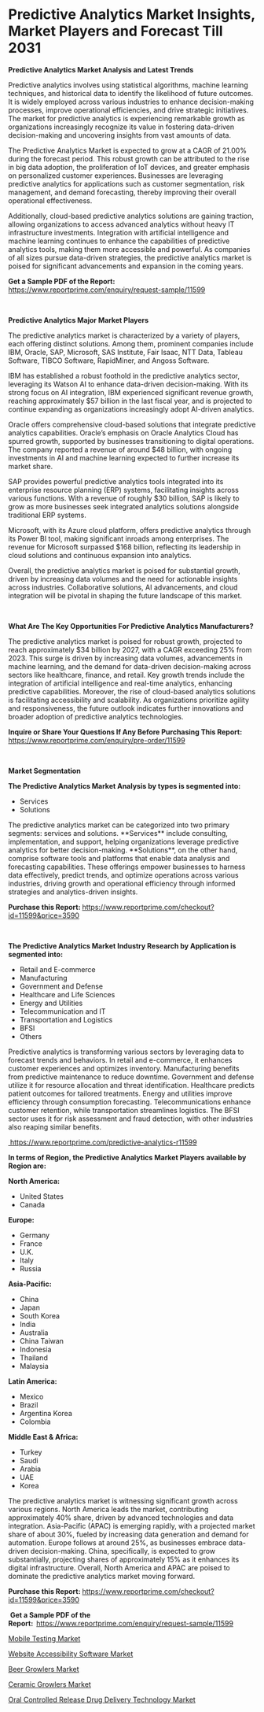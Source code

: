 <p><h1>Predictive Analytics Market Insights, Market Players and Forecast Till 2031</h1></p><p><strong>Predictive Analytics Market Analysis and Latest Trends</strong></p>
<p><p>Predictive analytics involves using statistical algorithms, machine learning techniques, and historical data to identify the likelihood of future outcomes. It is widely employed across various industries to enhance decision-making processes, improve operational efficiencies, and drive strategic initiatives. The market for predictive analytics is experiencing remarkable growth as organizations increasingly recognize its value in fostering data-driven decision-making and uncovering insights from vast amounts of data.</p><p>The Predictive Analytics Market is expected to grow at a CAGR of 21.00% during the forecast period. This robust growth can be attributed to the rise in big data adoption, the proliferation of IoT devices, and greater emphasis on personalized customer experiences. Businesses are leveraging predictive analytics for applications such as customer segmentation, risk management, and demand forecasting, thereby improving their overall operational effectiveness.</p><p>Additionally, cloud-based predictive analytics solutions are gaining traction, allowing organizations to access advanced analytics without heavy IT infrastructure investments. Integration with artificial intelligence and machine learning continues to enhance the capabilities of predictive analytics tools, making them more accessible and powerful. As companies of all sizes pursue data-driven strategies, the predictive analytics market is poised for significant advancements and expansion in the coming years.</p></p>
<p><strong>Get a Sample PDF of the Report:&nbsp;</strong> <a href="https://www.reportprime.com/enquiry/request-sample/11599?utm_campaign=24&utm_medium=2&utm_source=Github&utm_content=ia&utm_term=16112024&utm_id=predictive-analytics">https://www.reportprime.com/enquiry/request-sample/11599</a></p>
<p>&nbsp;</p>
<p><strong>Predictive Analytics Major Market Players</strong></p>
<p><p>The predictive analytics market is characterized by a variety of players, each offering distinct solutions. Among them, prominent companies include IBM, Oracle, SAP, Microsoft, SAS Institute, Fair Isaac, NTT Data, Tableau Software, TIBCO Software, RapidMiner, and Angoss Software.</p><p>IBM has established a robust foothold in the predictive analytics sector, leveraging its Watson AI to enhance data-driven decision-making. With its strong focus on AI integration, IBM experienced significant revenue growth, reaching approximately $57 billion in the last fiscal year, and is projected to continue expanding as organizations increasingly adopt AI-driven analytics.</p><p>Oracle offers comprehensive cloud-based solutions that integrate predictive analytics capabilities. Oracle’s emphasis on Oracle Analytics Cloud has spurred growth, supported by businesses transitioning to digital operations. The company reported a revenue of around $48 billion, with ongoing investments in AI and machine learning expected to further increase its market share.</p><p>SAP provides powerful predictive analytics tools integrated into its enterprise resource planning (ERP) systems, facilitating insights across various functions. With a revenue of roughly $30 billion, SAP is likely to grow as more businesses seek integrated analytics solutions alongside traditional ERP systems.</p><p>Microsoft, with its Azure cloud platform, offers predictive analytics through its Power BI tool, making significant inroads among enterprises. The revenue for Microsoft surpassed $168 billion, reflecting its leadership in cloud solutions and continuous expansion into analytics.</p><p>Overall, the predictive analytics market is poised for substantial growth, driven by increasing data volumes and the need for actionable insights across industries. Collaborative solutions, AI advancements, and cloud integration will be pivotal in shaping the future landscape of this market.</p></p>
<p>&nbsp;</p>
<p><strong>What Are The Key Opportunities For Predictive Analytics Manufacturers?</strong></p>
<p><p>The predictive analytics market is poised for robust growth, projected to reach approximately $34 billion by 2027, with a CAGR exceeding 25% from 2023. This surge is driven by increasing data volumes, advancements in machine learning, and the demand for data-driven decision-making across sectors like healthcare, finance, and retail. Key growth trends include the integration of artificial intelligence and real-time analytics, enhancing predictive capabilities. Moreover, the rise of cloud-based analytics solutions is facilitating accessibility and scalability. As organizations prioritize agility and responsiveness, the future outlook indicates further innovations and broader adoption of predictive analytics technologies.</p></p>
<p><strong>Inquire or Share Your Questions If Any Before Purchasing This Report:</strong> <a href="https://www.reportprime.com/enquiry/pre-order/11599?utm_campaign=24&utm_medium=2&utm_source=Github&utm_content=ia&utm_term=16112024&utm_id=predictive-analytics">https://www.reportprime.com/enquiry/pre-order/11599</a></p>
<p>&nbsp;</p>
<p><strong>Market Segmentation</strong></p>
<p><strong>The Predictive Analytics Market Analysis by types is segmented into:</strong></p>
<p><ul><li>Services</li><li>Solutions</li></ul></p>
<p><p>The predictive analytics market can be categorized into two primary segments: services and solutions. **Services** include consulting, implementation, and support, helping organizations leverage predictive analytics for better decision-making. **Solutions**, on the other hand, comprise software tools and platforms that enable data analysis and forecasting capabilities. These offerings empower businesses to harness data effectively, predict trends, and optimize operations across various industries, driving growth and operational efficiency through informed strategies and analytics-driven insights.</p></p>
<p><strong>Purchase this Report:&nbsp;</strong><a href="https://www.reportprime.com/checkout?id=11599&price=3590&utm_campaign=24&utm_medium=2&utm_source=Github&utm_content=ia&utm_term=16112024&utm_id=predictive-analytics">https://www.reportprime.com/checkout?id=11599&price=3590</a></p>
<p>&nbsp;</p>
<p><strong>The Predictive Analytics Market Industry Research by Application is segmented into:</strong></p>
<p><ul><li>Retail and E-commerce</li><li>Manufacturing</li><li>Government and Defense</li><li>Healthcare and Life Sciences</li><li>Energy and Utilities</li><li>Telecommunication and IT</li><li>Transportation and Logistics</li><li>BFSI</li><li>Others</li></ul></p>
<p><p>Predictive analytics is transforming various sectors by leveraging data to forecast trends and behaviors. In retail and e-commerce, it enhances customer experiences and optimizes inventory. Manufacturing benefits from predictive maintenance to reduce downtime. Government and defense utilize it for resource allocation and threat identification. Healthcare predicts patient outcomes for tailored treatments. Energy and utilities improve efficiency through consumption forecasting. Telecommunications enhance customer retention, while transportation streamlines logistics. The BFSI sector uses it for risk assessment and fraud detection, with other industries also reaping similar benefits.</p></p>
<p><a href="https://www.reportprime.com/predictive-analytics-r11599?utm_campaign=24&utm_medium=2&utm_source=Github&utm_content=ia&utm_term=16112024&utm_id=predictive-analytics">&nbsp;https://www.reportprime.com/predictive-analytics-r11599</a></p>
<p><strong>In terms of Region, the Predictive Analytics Market Players available by Region are:</strong></p>
<p>
    <p> <strong> North America: </strong>
        <ul>
            <li>United States</li>
            <li>Canada</li>
        </ul>
        </p> 
    <p> <strong> Europe: </strong>
        <ul>
            <li>Germany</li>
            <li>France</li>
            <li>U.K.</li>
            <li>Italy</li>
            <li>Russia</li>
        </ul>
        </p> 
    <p> <strong> Asia-Pacific: </strong>
        <ul>
            <li>China</li>
            <li>Japan</li>
            <li>South Korea</li>
            <li>India</li>
            <li>Australia</li>
            <li>China Taiwan</li>
            <li>Indonesia</li>
            <li>Thailand</li>
            <li>Malaysia</li>
        </ul>
        </p> 
    <p> <strong> Latin America: </strong>
        <ul>
            <li>Mexico</li>
            <li>Brazil</li>
            <li>Argentina Korea</li>
            <li>Colombia</li>
        </ul>
        </p> 
    <p> <strong> Middle East & Africa: </strong>
        <ul>
            <li>Turkey</li>
            <li>Saudi</li>
            <li>Arabia</li>
            <li>UAE</li>
            <li>Korea</li>
        </ul>
    </p>
    </p>
<p><p>The predictive analytics market is witnessing significant growth across various regions. North America leads the market, contributing approximately 40% share, driven by advanced technologies and data integration. Asia-Pacific (APAC) is emerging rapidly, with a projected market share of about 30%, fueled by increasing data generation and demand for automation. Europe follows at around 25%, as businesses embrace data-driven decision-making. China, specifically, is expected to grow substantially, projecting shares of approximately 15% as it enhances its digital infrastructure. Overall, North America and APAC are poised to dominate the predictive analytics market moving forward.</p></p>
<p><strong>Purchase this Report: </strong><a href="https://www.reportprime.com/checkout?id=11599&price=3590&utm_campaign=24&utm_medium=2&utm_source=Github&utm_content=ia&utm_term=16112024&utm_id=predictive-analytics">https://www.reportprime.com/checkout?id=11599&price=3590</a></p>
<p>&nbsp;<strong>Get a Sample PDF of the Report:&nbsp;&nbsp;</strong><a href="https://www.reportprime.com/enquiry/request-sample/11599?utm_campaign=24&utm_medium=2&utm_source=Github&utm_content=ia&utm_term=16112024&utm_id=predictive-analytics">https://www.reportprime.com/enquiry/request-sample/11599</a></p>
<p><strong></strong></p>
<p><p><a href="https://github.com/JosephineMcguire65/Market-Research-Report-List-1/blob/main/mobile-testing-market.md?utm_campaign=24&utm_medium=2&utm_source=Github&utm_content=ia&utm_term=16112024&utm_id=predictive-analytics">Mobile Testing Market</a></p><p><a href="https://github.com/YashRP12/Market-Research-Report-List-6/blob/main/website-accessibility-software-market.md?utm_campaign=24&utm_medium=2&utm_source=Github&utm_content=ia&utm_term=16112024&utm_id=predictive-analytics">Website Accessibility Software Market</a></p><p><a href="https://www.linkedin.com/pulse/beer-growlers-market-growth-outlook-from-2024-2031-projecting-9qajc?utm_campaign=24&utm_medium=2&utm_source=Github&utm_content=ia&utm_term=16112024&utm_id=predictive-analytics">Beer Growlers Market</a></p><p><a href="https://www.linkedin.com/pulse/global-ceramic-growlers-market-trends-insights-growth-opportunities-lmync?utm_campaign=24&utm_medium=2&utm_source=Github&utm_content=ia&utm_term=16112024&utm_id=predictive-analytics">Ceramic Growlers Market</a></p><p><a href="https://issuu.com/reportprime-2/docs/oral-controlled-release-drug-delive_947ceeeb5480dd?utm_campaign=24&utm_medium=2&utm_source=Github&utm_content=ia&utm_term=16112024&utm_id=predictive-analytics">Oral Controlled Release Drug Delivery Technology Market</a></p></p>